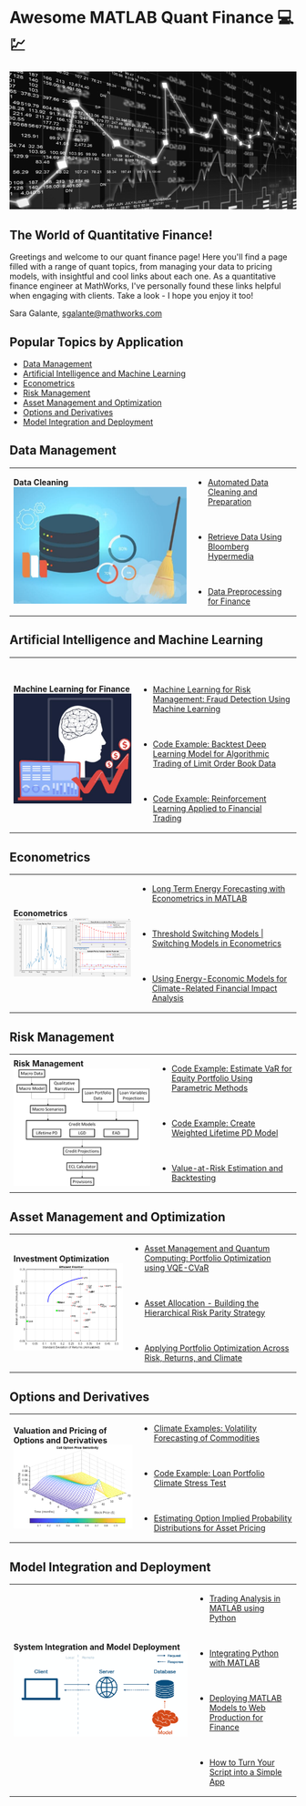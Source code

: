 # Awesome MATLAB Quant Finance :computer: :chart:

![intro](images/intro.png)

## The World of Quantitative Finance!

Greetings and welcome to our quant finance page! Here you'll find a page filled with a range of quant topics, from managing your data to pricing models, with insightful and cool links about each one. As a quantitative finance engineer at MathWorks, I've personally found these links helpful when engaging with clients. Take a look - I hope you enjoy it too!

Sara Galante, sgalante@mathworks.com

## Popular Topics by Application

- [Data Management](#data-management)
- [Artificial Intelligence and Machine Learning](#artificial-intelligence-and-machine-learning)
- [Econometrics](#econometrics)
- [Risk Management](#risk-management)
- [Asset Management and Optimization](#asset-management-and-optimization)
- [Options and Derivatives](#options-and-derivatives)
- [Model Integration and Deployment](#model-integration-and-deployment)

## Data Management

<table>
	<tbody>
		<tr>
			<td> <b>Data Cleaning<b> <br>
			<img src="images/cleandata.png" alt="cleandata" /></td>
			<td><ul>
			<li><a href="https://www.mathworks.com/videos/automated-data-cleaning-and-preparation-in-matlab-1562608492563.html">Automated Data Cleaning and Preparation</a></li>
			<p>&nbsp;</p>
			<li><a href="https://www.mathworks.com/help/datafeed/retrieve-data-using-bloomberg-hypermedia.html">Retrieve Data Using Bloomberg Hypermedia</a></li>
			<p>&nbsp;</p>
			<li><a href="https://www.mathworks.com/videos/data-preprocessing-for-finance-1602504445109.html">Data Preprocessing for Finance</a></li>
			</ul></td>
		</tr>
	</tbody>
</table>

## Artificial Intelligence and Machine Learning

<table>
	<tbody>
		<tr>
		<td> <b>Machine Learning for Finance<b> <br>
			<img src="images/mlfin.png" alt="mlfin" /></td>
		<td><ul>
			<p>&nbsp;</p>
			<li><a href="https://www.youtube.com/watch?v=ONNk9ypWzeU">Machine Learning for Risk Management: Fraud Detection Using Machine Learning</a></li>
			<p>&nbsp;</p>
			<li><a href="https://www.mathworks.com/help/finance/backtest-deep-learning-model-for-algorithmic-trading-of-limit-order-book-data.html">Code Example: Backtest Deep Learning Model for Algorithmic Trading of Limit Order Book Data</a></li>
			<p>&nbsp;</p>
			<li><a href="https://github.com/matlab-deep-learning/reinforcement_learning_financial_trading">Code Example: Reinforcement Learning Applied to Financial Trading</a></li>
		</ul></td>
		</tr>
	</tbody>
</table>

## Econometrics

<table>
	<tbody>
		<tr>
			<td><b> Econometrics <b><br>
			<img src="images/econ.png" alt="econ" /></td>
			<td><ul>
			<li><a href="https://www.mathworks.com/videos/long-term-energy-forecasting-with-econometrics-in-matlab-99301.html">Long Term Energy Forecasting with Econometrics in MATLAB</a></li>
			<p>&nbsp;</p>
			<li><a href="https://www.mathworks.com/videos/switching-models-in-econometrics-threshold-switching-models-1642749649744.html">Threshold Switching Models | Switching Models in Econometrics</a></li>
			<p>&nbsp;</p>
			<li><a href="https://www.mathworks.com/videos/using-energy-economic-models-for-climate-related-financial-impact-analysis-1633579187945.html">Using Energy-Economic Models for Climate-Related Financial Impact Analysis</a></li>
			</ul></td>
		</tr>
	</tbody>
</table>

## Risk Management

<table>
	<tbody>
		<tr>
			<td> <b>Risk Management <b> <br>
			<img src="images/riskmanage.png" alt="riskmanage" /></td>
			<td><ul>
			<li><a href="https://www.youtube.com/watch?v=Bc1aVnjRc50">Code Example: Estimate VaR for Equity Portfolio Using Parametric Methods</a></li>
			<p>&nbsp;</p>
			<li><a href="https://www.mathworks.com/help/risk/estimate-var-using-parametric-methods.html">Code Example: Create Weighted Lifetime PD Model</a></li>
			<p>&nbsp;</p>
			<li><a href="https://www.mathworks.com/help/risk/value-at-risk-estimation-and-backtesting.html">Value-at-Risk Estimation and Backtesting</a></li>
			</ul></td>
		</tr>
	</tbody>
</table>

## Asset Management and Optimization

<table>
	<tbody>
		<tr>
			<td> <b>Investment Optimization <b> <br>
			<img src="images/portopt.png" alt="portopt" /></td>
			<td><ul>
			<li><a href="https://github.com/mathworks/Quantum-Computing-MATLAB/tree/main/examples/portfolio-optimization">Asset Management and Quantum Computing: Portfolio Optimization using VQE-CVaR</a></li>
			<p>&nbsp;</p>
			<li><a href="https://www.youtube.com/watch?v=e21MfMe5vtU">Asset Allocation - Building the Hierarchical Risk Parity Strategy</a></li>
			<p>&nbsp;</p>
			<li><a href="https://www.youtube.com/watch?v=P-2dqiMCDY0">Applying Portfolio Optimization Across Risk, Returns, and Climate</a></li>
			</ul></td>
		</tr>
	</tbody>
</table>

## Options and Derivatives

<table>
	<tbody>
		<tr>
			<td><b> Valuation and Pricing of Options and Derivatives <b><br>
			<img src="images/option.png" alt="option" /></td>
			<td><ul>
			<li><a href="https://github.com/mathworks/climate-examples-commodity-volatility">Climate Examples: Volatility Forecasting of Commodities</a></li>
			<p>&nbsp;</p>
			<li><a href="https://github.com/mathworks/Climate-IAM-Explorer/tree/d578e39616fe688dfd9665e15d1f5f0cac4d1d79/examples/Loan%20Portfolio%20Climate%20Stress%20Test">Code Example: Loan Portfolio Climate Stress Test</a></li>
			<p>&nbsp;</p>
			<li><a href="https://github.com/mathworks/estimating-option-implied-probability-distributions-for-asset-pricing">Estimating Option Implied Probability Distributions for Asset Pricing</a></li>
			</ul></td>
		</tr>
	</tbody>
</table>

## Model Integration and Deployment

<table>
	<tbody>
		<tr>
			<td><b> System Integration and Model Deployment <b><br>
			<img src="images/modeldeployment.png" alt="option" /></td>
			<td><ul>
			<li><a href="https://github.com/mathworks/Trading-Analysis-in-MATLAB-using-Python">Trading Analysis in MATLAB using Python</a></li>
			<p>&nbsp;</p>
			<li><a href=" https://www.mathworks.com/videos/integrating-python-with-matlab-1605793241650.html">Integrating Python with MATLAB</a></li>
			<p>&nbsp;</p>
			<li><a href="https://www.mathworks.com/videos/deploying-matlab-models-to-web-and-production-for-finance-1607671433392.html">Deploying MATLAB Models to Web Production for Finance</a></li>
			<p>&nbsp;</p>
			<li><a href="https://github.com/mathworks/how-to-turn-your-script-into-a-simple-app ">How to Turn Your Script into a Simple App</a></li>
			</ul></td>
		</tr>
	</tbody>
</table>
